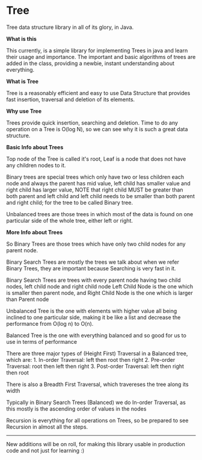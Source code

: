 # Tree
Tree data structure library in all of its glory, in Java.


**What is this**

This currently, is a simple library for implementing Trees in java and learn their usage and importance. The important and basic algorithms of trees are added in the class, providing a newbie, instant understanding about everything.


**What is Tree**

Tree is a reasonably efficient and easy to use Data Structure that provides fast insertion, traversal and deletion of its elements.


**Why use Tree**

Trees provide quick insertion, searching and deletion.
Time to do any operation on a Tree is O(log N), so we can see why it is such a great data structure.

	
**Basic Info about Trees**  

Top node of the Tree is called it's root, Leaf is a node that does not have any children nodes to it.

Binary trees are special trees which only have two or less children each node and always the parent has mid value, left child has smaller value and right child has larger value, NOTE that right child MUST be greater than both parent and left child and left child needs to be smaller than both parent and right child; for the tree to  be called Binary tree.

Unbalanced trees are those trees in which most of the data is found on one particular side of the whole tree, either left or right.


**More Info about Trees**

So Binary Trees are those trees which have only two child nodes for any parent node.

Binary Search Trees are mostly the trees we talk about when we refer Binary Trees, they are important because Searching is very fast in it.
	
Binary Search Trees are trees with every parent node having two child nodes, left child node and right child node
Left Child Node is the one which is smaller then parent node, and Right Child Node is the one which is larger than Parent node
	
Unbalanced Tree is the one with elements with higher value all being inclined to one particular side, making it be like a list and decrease the performance from O(log n) to O(n).

Balanced Tree is the one with everything balanced and so good for us to use in terms of performance
	
There are three major types of (Height First) Traversal in a Balanced tree, which are:
	1. In-order Traversal: left then root then right
	2. Pre-order Traversal: root then left then right
	3. Post-order Traversal: left then right then root
	
There is also a Breadth First Traversal, which travereses the tree along its width
	
Typically in Binary Search Trees (Balanced) we do In-order Traversal, as this mostly is the ascending order of values in the nodes
	
Recursion is everything for all operations on Trees, so be prepared to see Recursion in almost all the steps.

***
New additions will be on roll, for making this library usable in production code and not just for learning :)
